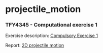 # projectile_motion
### TFY4345 - Computational exercise 1
Exercise description: [Compulsory Exercise 1](https://studntnu-my.sharepoint.com/:b:/g/personal/jmlindi_ntnu_no/EWXTs4dMsX1Op2gVrmF7WVYBceaB6wtkdMTGv7fn_Vy2Eg?e=0D3KcL)

Report: [2D projectile motion](https://studntnu-my.sharepoint.com/:b:/g/personal/jmlindi_ntnu_no/Ead77ytlCVJAjZScsrF5BwwByCXxNEvIczc6TY3YQrV_3w?e=Tmmfkw)
